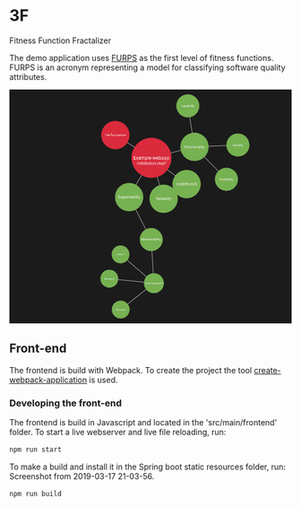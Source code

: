 # 3F
Fitness Function Fractalizer

The demo application uses [FURPS](https://en.wikipedia.org/wiki/FURPS) as the first level of fitness functions. FURPS is an acronym representing a 
model for classifying software quality attributes.

![alt text](3f-screenshot.png "3F Screenshot")


## Front-end

The frontend is build with Webpack. To create the project the tool [create-webpack-application](https://www.npmjs.com/package/create-webpack-application) is used.
 
### Developing the front-end
The frontend is build in Javascript and located in the 'src/main/frontend' folder. To start a live webserver and live file reloading, run:

```bash
npm run start
```

To make a build and install it in the Spring boot static resources folder, run:
Screenshot from 2019-03-17 21-03-56.
```bash
npm run build
```

